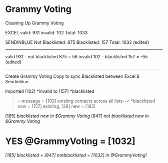 # Grammy Voting
Cleaning Up Grammy Voting

EXCEL
valid: 931
invalid: 102
Total: 1033

SENDINBLUE
Not Blacklisted: 875
Blacklisted: 157
Total: 1032 (edited)

----
valid 931 - not blacklisted 875 = 56
invalid 102 - blacklisted 157 = -55 (edited)

---
Create Grammy Voting Copy to sync Blacklisted between Excel & Sendinblue

Imported [102] *invalid to [157] *blacklisted
>--message = [102] existing contacts across all lists--<
*blacklisted now = [157] existing, [28] new = [185]

[185] *blacklisted now in $Grammy Voting*
[847] not *blacklisted now in $Grammy Voting*

# YES @GrammyVoting = [1032]
*[185] blacklisted + [847] notblacklisted = [1032] in @GrammyVoting!*

